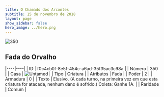 ```yaml
---
title: O Chamado dos Arcontes
subtitle: 15 de novembro de 2018
layout: page
show_sidebar: false
hero_image: ../hero.png
---
```


![350](https://cdn.keyforgegame.com/media/card_front/pt/341_350_6X8HWG4MJPCC_pt.png)

## Fada do Orvalho

|----|----|
| ID | f0c4cb0f-8e5f-454c-a6ad-35f35ac3c98a |
| Número | 350 |
| Casa | ![Untamed](https://archonarcana.com/images/thumb/b/bd/Untamed.png/22px-Untamed.png "Indomados") |
| Tipo | Criatura |
| Atributos | Fada |
| Poder | 2 |
| Armadura | 0 |
| Texto | Elusivo. (A cada turno, na primeira vez em que esta criatura for atacada, nenhum dano é sofrido.) Coleta: Ganhe 1A. |
| Raridade | Comum |
